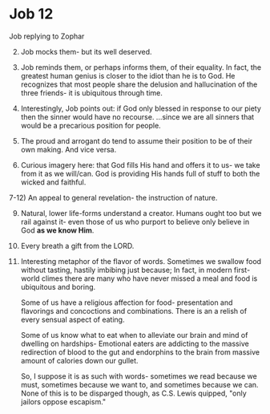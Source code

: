 # Job 12


Job replying to Zophar


2) Job mocks them- but its well deserved.

3) Job reminds them, or perhaps informs them, of their equality.
   In fact, the greatest human genius is closer to the idiot than he is to God.
   He recognizes that most people share the delusion and hallucination of the three friends- it is ubiquitous through time.

4) Interestingly, Job points out: if God only blessed in response to our piety then the sinner would have no recourse.
   ...since we are all sinners that would be a precarious position for people.

5) The proud and arrogant do tend to assume their position to be of their own making.
   And vice versa.

6) Curious imagery here: that God fills His hand and offers it to us- we take from it as we will/can.
   God is providing His hands full of stuff to both the wicked and faithful.


7-12) An appeal to general revelation- the instruction of nature.

9) Natural, lower life-forms understand a creator.
   Humans ought too but we rail against it- even those of us who purport to believe only believe in God __as we know Him__.

11) Every breath a gift from the LORD.

12) Interesting metaphor of the flavor of words.
    Sometimes we swallow food without tasting, hastily imbibing just because;
    In fact, in modern first-world climes there are many who have never missed a meal and food is ubiquitous and boring.

    Some of us have a religious affection for food- presentation and flavorings and concoctions and combinations.
    There is an a relish of every sensual aspect of eating.

    Some of us know what to eat when to alleviate our brain and mind of dwelling on hardships-
    Emotional eaters are addicting to the massive redirection of blood to the gut and endorphins to the brain from massive amount of calories down our gullet.

    So, I suppose it is as such with words- sometimes we read because we must, sometimes because we want to, and sometimes because we can.
    None of this is to be disparged though, as C.S. Lewis quipped, "only jailors oppose escapism."
